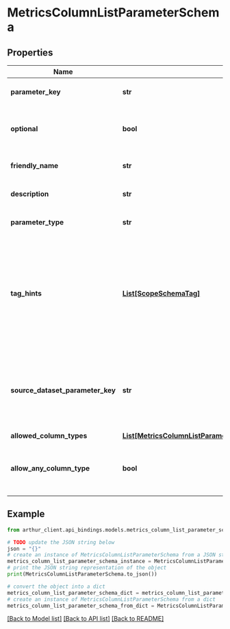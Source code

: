 # MetricsColumnListParameterSchema


## Properties

Name | Type | Description | Notes
------------ | ------------- | ------------- | -------------
**parameter_key** | **str** | Name of the parameter. | 
**optional** | **bool** | Boolean denoting if the parameter is optional. | [optional] [default to False]
**friendly_name** | **str** | User facing name of the parameter. | 
**description** | **str** | Description of the parameter. | 
**parameter_type** | **str** |  | [optional] [default to 'column_list']
**tag_hints** | [**List[ScopeSchemaTag]**](ScopeSchemaTag.md) | List of tags that are applicable to this parameter. Datasets with columns that have matching tags can be inferred this way. | [optional] [default to []]
**source_dataset_parameter_key** | **str** | Name of the parameter that provides the dataset to be used for this column. | 
**allowed_column_types** | [**List[MetricsColumnListParameterSchemaAllowedColumnTypesInner]**](MetricsColumnListParameterSchemaAllowedColumnTypesInner.md) |  | [optional] 
**allow_any_column_type** | **bool** | Indicates if this metric parameter can accept any column type. | [optional] [default to False]

## Example

```python
from arthur_client.api_bindings.models.metrics_column_list_parameter_schema import MetricsColumnListParameterSchema

# TODO update the JSON string below
json = "{}"
# create an instance of MetricsColumnListParameterSchema from a JSON string
metrics_column_list_parameter_schema_instance = MetricsColumnListParameterSchema.from_json(json)
# print the JSON string representation of the object
print(MetricsColumnListParameterSchema.to_json())

# convert the object into a dict
metrics_column_list_parameter_schema_dict = metrics_column_list_parameter_schema_instance.to_dict()
# create an instance of MetricsColumnListParameterSchema from a dict
metrics_column_list_parameter_schema_from_dict = MetricsColumnListParameterSchema.from_dict(metrics_column_list_parameter_schema_dict)
```
[[Back to Model list]](../README.md#documentation-for-models) [[Back to API list]](../README.md#documentation-for-api-endpoints) [[Back to README]](../README.md)


